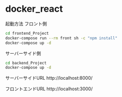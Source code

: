 # docker_react

起動方法
フロント側
```bash
cd frontend_Project
docker-compose run --rm front sh -c "npm install"
docker-compose up -d
```

サーバーサイド側
```bash
cd backend_Project
docker-compose up -d
```

サーバーサイドURL
http://localhost:8000/

フロントエンドURL
http://localhost:3000/

